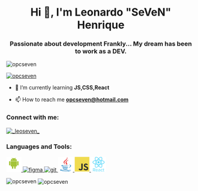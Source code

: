 <h1 align="center">Hi 👋, I'm Leonardo "SeVeN" Henrique</h1>
<h3 align="center">Passionate about development Frankly... My dream has been to work as a DEV.</h3>

<p align="left"> <img src="https://komarev.com/ghpvc/?username=opcseven&label=Profile%20views&color=0e75b6&style=flat" alt="opcseven" /> </p>

<p align="left"> <a href="https://github.com/ryo-ma/github-profile-trophy"><img src="https://github-profile-trophy.vercel.app/?username=opcseven" alt="opcseven" /></a> </p>

- 🌱 I’m currently learning **JS,CSS,React**

- 📫 How to reach me **opcseven@hotmail.com**

<h3 align="left">Connect with me:</h3>
<p align="left">
<a href="https://instagram.com/_leoseven_" target="blank"><img align="center" src="https://raw.githubusercontent.com/rahuldkjain/github-profile-readme-generator/master/src/images/icons/Social/instagram.svg" alt="_leoseven_" height="30" width="40" /></a>
</p>

<h3 align="left">Languages and Tools:</h3>
<p align="left"> <a href="https://developer.android.com" target="_blank" rel="noreferrer"> <img src="https://raw.githubusercontent.com/devicons/devicon/master/icons/android/android-original-wordmark.svg" alt="android" width="40" height="40"/> </a> <a href="https://www.figma.com/" target="_blank" rel="noreferrer"> <img src="https://www.vectorlogo.zone/logos/figma/figma-icon.svg" alt="figma" width="40" height="40"/> </a> <a href="https://git-scm.com/" target="_blank" rel="noreferrer"> <img src="https://www.vectorlogo.zone/logos/git-scm/git-scm-icon.svg" alt="git" width="40" height="40"/> </a> <a href="https://www.java.com" target="_blank" rel="noreferrer"> <img src="https://raw.githubusercontent.com/devicons/devicon/master/icons/java/java-original.svg" alt="java" width="40" height="40"/> </a> <a href="https://developer.mozilla.org/en-US/docs/Web/JavaScript" target="_blank" rel="noreferrer"> <img src="https://raw.githubusercontent.com/devicons/devicon/master/icons/javascript/javascript-original.svg" alt="javascript" width="40" height="40"/> </a> <a href="https://reactjs.org/" target="_blank" rel="noreferrer"> <img src="https://raw.githubusercontent.com/devicons/devicon/master/icons/react/react-original-wordmark.svg" alt="react" width="40" height="40"/> </a> </p>

<p><img align="left" src="https://github-readme-stats.vercel.app/api/top-langs?username=opcseven&show_icons=true&locale=en&layout=compact" alt="opcseven" /></p>

<p>&nbsp;<img align="center" src="https://github-readme-stats.vercel.app/api?username=opcseven&show_icons=true&locale=en" alt="opcseven" /></p>